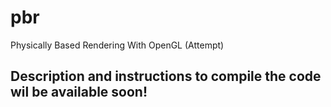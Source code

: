 # pbr
Physically Based Rendering With OpenGL (Attempt)

## Description and instructions to compile the code wil be available soon!
